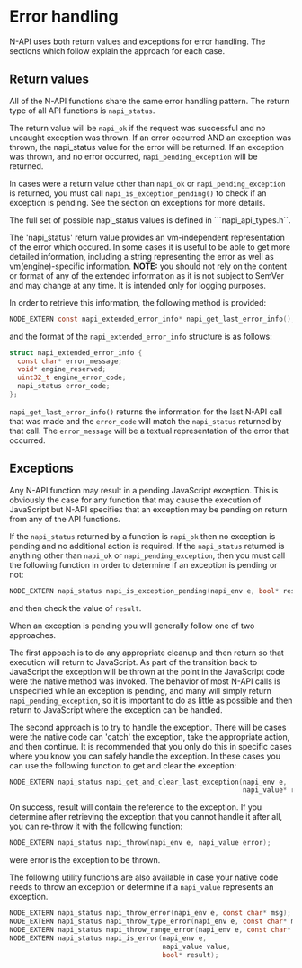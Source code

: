 # Error handling

N-API uses both return values and exceptions for error handling.  The sections
which follow explain the approach for each case.

## Return values

All of the N-API functions share the same error handling pattern.  The
return type of all API functions is ```napi_status```.

The return value will be ```napi_ok``` if the request was successful and
no uncaught exception was thrown. If an error occurred AND an exception
was thrown, the napi_status value for the error will be returned.  If an
exception was thrown, and no error occurred, ```napi_pending_exception```
will be returned.

In cases were a return value other than ```napi_ok``` or
```napi_pending_exception``` is returned, you must call
```napi_is_exception_pending()``` to check if an exception is pending.
See the section on exceptions for more details.

The full set of possible napi_status values is defined
in ```napi_api_types.h``.

The 'napi_status' return value provides an vm-independent representation of
the error which occured.  In some cases it is useful to be able to get
more detailed information, including a string representing the error as well as
vm(engine)-specific information.  **NOTE:**  you should not rely on the
content or format of any of the extended information as it is
not subject to SemVer and may change at any time. It is intended
only for logging purposes.

In order to retrieve this information, the following method is provided:

```C
NODE_EXTERN const napi_extended_error_info* napi_get_last_error_info();
```
and the format of the ```napi_extended_error_info``` structure is as follows:

```C
struct napi_extended_error_info {
  const char* error_message;
  void* engine_reserved;
  uint32_t engine_error_code;
  napi_status error_code;
};
```

```napi_get_last_error_info()``` returns the information for the last
N-API call that was made and the  ```error_code``` will match the
```napi_status``` returned by that call.  The ```error_message``` will
be a textual representation of the error that occurred.

## Exceptions

Any N-API function may result in a pending JavaScript exception.  This is
obviously the case for any function that may cause the execution of JavaScript
but N-API specifies that an exception may be pending on return from any
of the API functions.

If the ```napi_status``` returned by a function is ```napi_ok``` then no
exception is pending and no additional action is required.  If the
```napi_status``` returned is anything other than ```napi_ok``` or
```napi_pending_exception```, then you must call the following function in
order to determine if an exception is pending or not:

```C
NODE_EXTERN napi_status napi_is_exception_pending(napi_env e, bool* result);
```

and then check the value of ```result```.  

When an exception is pending you will generally follow one of two approaches.

The first appoach is to do any appropriate cleanup and then return so that
execution will return to JavaScript.  As part of the transition back to
JavaScript the exception will be thrown at the point in the JavaScript
code were the native method was invoked.  The behavior of most N-API calls
is unspecified while an exception is pending, and many will simply return
```napi_pending_exception```, so it is important to do as little as possible
and then return to JavaScript where the exception can be handled.

The second approach is to try to handle the exception. There will be cases
were the native code can 'catch' the exception, take the appropriate action,
and then continue.  It is recommended that you only do this in specific cases
where you know you can safely handle the exception.  In these cases you can
use the following function to get and clear the exception:

```C
NODE_EXTERN napi_status napi_get_and_clear_last_exception(napi_env e,
                                                          napi_value* result);
```

On success, result will contain the reference to the exception.  If you
determine after retrieving the exception that you cannot handle it after all,
you can re-throw it with the following function:

```C
NODE_EXTERN napi_status napi_throw(napi_env e, napi_value error);
```

were error is the exception to be thrown.

The following utility functions are also available in case your native code
needs to throw an exception or determine if a ```napi_value``` represents an
exception.

```C
NODE_EXTERN napi_status napi_throw_error(napi_env e, const char* msg);
NODE_EXTERN napi_status napi_throw_type_error(napi_env e, const char* msg);
NODE_EXTERN napi_status napi_throw_range_error(napi_env e, const char* msg);
NODE_EXTERN napi_status napi_is_error(napi_env e,
                                      napi_value value,
                                      bool* result);
```
